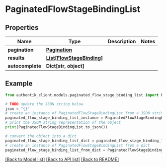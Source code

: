 # PaginatedFlowStageBindingList


## Properties

Name | Type | Description | Notes
------------ | ------------- | ------------- | -------------
**pagination** | [**Pagination**](Pagination.md) |  | 
**results** | [**List[FlowStageBinding]**](FlowStageBinding.md) |  | 
**autocomplete** | **Dict[str, object]** |  | 

## Example

```python
from authentik_client.models.paginated_flow_stage_binding_list import PaginatedFlowStageBindingList

# TODO update the JSON string below
json = "{}"
# create an instance of PaginatedFlowStageBindingList from a JSON string
paginated_flow_stage_binding_list_instance = PaginatedFlowStageBindingList.from_json(json)
# print the JSON string representation of the object
print(PaginatedFlowStageBindingList.to_json())

# convert the object into a dict
paginated_flow_stage_binding_list_dict = paginated_flow_stage_binding_list_instance.to_dict()
# create an instance of PaginatedFlowStageBindingList from a dict
paginated_flow_stage_binding_list_from_dict = PaginatedFlowStageBindingList.from_dict(paginated_flow_stage_binding_list_dict)
```
[[Back to Model list]](../README.md#documentation-for-models) [[Back to API list]](../README.md#documentation-for-api-endpoints) [[Back to README]](../README.md)



